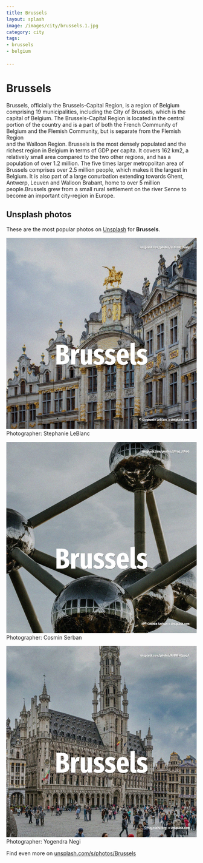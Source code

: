```yaml
---
title: Brussels
layout: splash
image: /images/city/brussels.1.jpg
category: city
tags:
- brussels
- belgium

---
```

# Brussels

Brussels, officially the Brussels-Capital Region, is a region of Belgium comprising 19 
municipalities, including the City of Brussels, which is the capital of Belgium.
The Brussels-Capital Region is located in the central portion of the country and is a part of both 
the French Community of Belgium and the Flemish Community, but is separate from the Flemish Region  
and the Walloon Region.
Brussels is the most densely populated and the richest region in Belgium in terms of GDP per capita.
It covers 162 km2, a relatively small area compared to the two other regions, and has a population 
of over 1.2 million.
The five times larger metropolitan area of Brussels comprises over 2.5 million people, which makes 
it the largest in Belgium.
It is also part of a large conurbation extending towards Ghent, Antwerp, Leuven and Walloon 
Brabant, home to over 5 million people.Brussels grew from a small rural settlement on the river 
Senne to become an important city-region in Europe.

 
## Unsplash photos
These are the most popular photos on [Unsplash](https://unsplash.com) for **Brussels**.
 
![Brussels](/images/city/brussels.1.jpg)
Photographer:  Stephanie LeBlanc
 
![Brussels](/images/city/brussels.2.jpg)
Photographer:  Cosmin Serban
 
![Brussels](/images/city/brussels.3.jpg)
Photographer:  Yogendra Negi
 
Find even more on [unsplash.com/s/photos/Brussels](https://unsplash.com/s/photos/Brussels)
 

